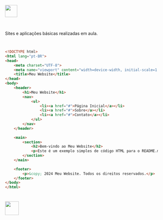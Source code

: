 <img align="center" heigt="30" width="40" src="https://github.com/gihcout/gihcout/assets/112673878/6b330ca4-16b8-4f44-b54a-4e6683b5f1a0" />

&nbsp;

Sites e aplicações básicas realizadas em aula.

&nbsp;

```html
<!DOCTYPE html>
<html lang="pt-BR">
<head>
    <meta charset="UTF-8">
    <meta name="viewport" content="width=device-width, initial-scale=1.0">
    <title>Meu Website</title>
</head>
<body>
    <header>
        <h1>Meu Website</h1>
        <nav>
            <ul>
                <li><a href="#">Página Inicial</a></li>
                <li><a href="#">Sobre</a></li>
                <li><a href="#">Contato</a></li>
            </ul>
        </nav>
    </header>
    
    <main>
        <section>
            <h2>Bem-vindo ao Meu Website</h2>
            <p>Este é um exemplo simples de código HTML para o README.md</p>
        </section>
    </main>
    
    <footer>
        <p>&copy; 2024 Meu Website. Todos os direitos reservados.</p>
    </footer>
</body>
</html>
```
#

[<img width="45" src="https://github.com/gihcout/arduino/assets/112673878/a25404ac-e2a0-4e53-9f31-3a55b0bdfebc" />](https://github.com/gihcout)
